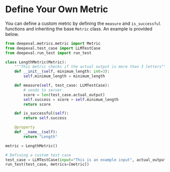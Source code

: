 # Define Your Own Metric

You can define a custom metric by defining the `measure` and `is_successful` functions and inheriting the base `Metric` class. An example is provided below.

```python
from deepeval.metrics.metric import Metric
from deepeval.test_case import LLMTestCase
from deepeval.run_test import run_test

class LengthMetric(Metric):
    """This metric checks if the actual output is more than 3 letters"""
    def __init__(self, minimum_length: int=3):
        self.minimum_length = minimum_length

    def measure(self, test_case: LLMTestCase):
        # sends to server
        score = len(test_case.actual_output)
        self.success = score > self.minimum_length
        return score

    def is_successful(self):
        return self.success

    @property
    def __name__(self):
        return "Length"

metric = LengthMetric()

# Defining a custom test case
test_case = LLMTestCase(input="This is an example input", actual_output="This is an example output")
run_test(test_case, metrics=[metric])
```
